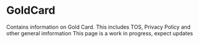 # GoldCard
Contains information on Gold Card. 
This includes TOS, Privacy Policy and other general imformation
This page is a work in progress, expect updates
